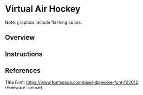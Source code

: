 # Virtual Air Hockey
Note: graphics include flashing colors.
## Overview

## Instructions

## References
Title Font: https://www.fontspace.com/pixel-digivolve-font-f22012 (Freeware license)